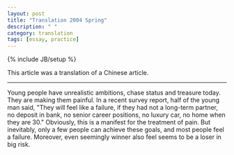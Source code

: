 ```yaml
---
layout: post
title: "Translation 2004 Spring"
description: " "
category: translation
tags: [essay, practice]
---
```

{% include JB/setup %}

This article was a translation of a Chinese article. 

---

Young people have unrealistic ambitions, chase status and treasure today. They are making them painful. In a recent survey report, half of the young man said, "They will feel like a failure, if they had not a long-term partner, no deposit in bank, no senior career positions, no luxury car, no home when they are 30." Obviously, this is a manifest for the treatment of pain. But inevitably, only a few people can achieve these goals, and most people feel a failure. Moreover, even seemingly winner also feel seems to be a loser in big risk.





